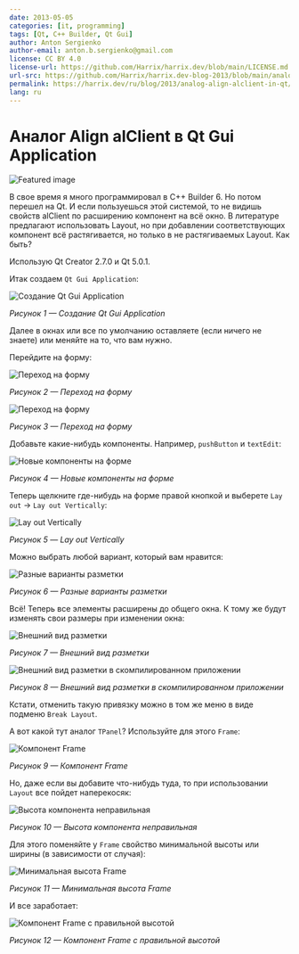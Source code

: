 ```yaml
---
date: 2013-05-05
categories: [it, programming]
tags: [Qt, C++ Builder, Qt Gui]
author: Anton Sergienko
author-email: anton.b.sergienko@gmail.com
license: CC BY 4.0
license-url: https://github.com/Harrix/harrix.dev/blob/main/LICENSE.md
url-src: https://github.com/Harrix/harrix.dev-blog-2013/blob/main/analog-align-alclient-in-qt/analog-align-alclient-in-qt.md
permalink: https://harrix.dev/ru/blog/2013/analog-align-alclient-in-qt/
lang: ru
---
```


# Аналог Align alClient в Qt Gui Application

![Featured image](featured-image.svg)

В свое время я много программировал в C++ Builder 6. Но потом перешел на Qt. И если пользуешься этой системой, то не видишь свойств alClient по расширению компонент на всё окно. В литературе предлагают использовать Layout, но при добавлении соответствующих компонент всё растягивается, но только в не растягиваемых Layout. Как быть?

Использую Qt Creator 2.7.0 и Qt 5.0.1.

Итак создаем `Qt Gui Application`:

![Создание Qt Gui Application](img/new-project.png)

_Рисунок 1 — Создание Qt Gui Application_

Далее в окнах или все по умолчанию оставляете (если ничего не знаете) или меняйте на то, что вам нужно.

Перейдите на форму:

![Переход на форму](img/form_01.png)

_Рисунок 2 — Переход на форму_

![Переход на форму](img/form_02.png)

_Рисунок 3 — Переход на форму_

Добавьте какие-нибудь компоненты. Например, `pushButton` и `textEdit`:

![Новые компоненты на форме](img/add.png)

_Рисунок 4 — Новые компоненты на форме_

Теперь щелкните где-нибудь на форме правой кнопкой и выберете `Lay out` → `Lay out Vertically`:

![Lay out Vertically](img/layout_01.png)

_Рисунок 5 — Lay out Vertically_

Можно выбрать любой вариант, который вам нравится:

![Разные варианты разметки](img/layout_02.png)

_Рисунок 6 — Разные варианты разметки_

Всё! Теперь все элементы расширены до общего окна. К тому же будут изменять свои размеры при изменении окна:

![Внешний вид разметки](img/layout_03.png)

_Рисунок 7 — Внешний вид разметки_

![Внешний вид разметки в скомпилированном приложении](img/layout_04.png)

_Рисунок 8 — Внешний вид разметки в скомпилированном приложении_

Кстати, отменить такую привязку можно в том же меню в виде подменю `Break Layout`.

А вот какой тут аналог `TPanel`? Используйте для этого `Frame`:

![Компонент Frame](img/frame_01.png)

_Рисунок 9 — Компонент Frame_

Но, даже если вы добавите что-нибудь туда, то при использовании `Layout` все пойдет наперекосяк:

![Высота компонента неправильная](img/frame_02.png)

_Рисунок 10 — Высота компонента неправильная_

Для этого поменяйте у `Frame` свойство минимальной высоты или ширины (в зависимости от случая):

![Минимальная высота Frame](img/frame_03.png)

_Рисунок 11 — Минимальная высота Frame_

И все заработает:

![Компонент Frame с правильной высотой](img/frame_04.png)

_Рисунок 12 — Компонент Frame с правильной высотой_
